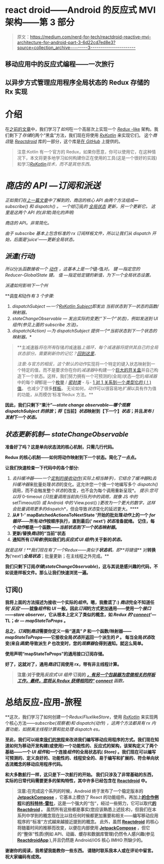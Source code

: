 # react droid——Android 的反应式 MVI 架构——第 3 部分

> 原文：<https://medium.com/nerd-for-tech/reactdroid-reactive-mvi-architecture-for-android-part-3-6d22cd7ed8e3?source=collection_archive---------3----------------------->

## 移动应用中的反应式编程——一次旅行

## 以异步方式管理应用程序全局状态的 Redux 存储的 Rx 实现

# 介绍

在[之前的文章](/nerd-for-tech/reactdroid-reactive-mvi-architecture-for-android-part-2-44c3c2810f52)中，我们学习了*如何*在一个高层次上实现一个 [*Redux* -like](/nerd-for-tech/react-redux-in-kotlin-for-truly-native-mobile-development-25229937d4f) 架构。我们剩下了*存储*的两个“黑盒”方法，我们现在将使用 [*RxKotlin*](https://github.com/ReactiveX/RxKotlin) 来实现它们。
这个*商店*是 [*Reactdroid*](https://github.com/GuyMichael/Reactdroid) 库的一部分，这个库是[在 *GitHub*](https://github.com/GuyMichael/Reactdroid) 上提供的。

> 注意:Kotlin 有一个官方的 Redux，如果你愿意，你可以使用它，在这种情况下，本文将更多地学习如何构建你正在使用的工具(这是一个很好的实践)和学习[*RxKotlin*](https://github.com/ReactiveX/RxKotlin)*技术，而不是其他东西。*

# *商店的 API —订阅和派送*

*正如我们在[上一篇文章](/nerd-for-tech/reactdroid-reactive-mvi-architecture-for-android-part-2-44c3c2810f52)中了解到的，商店的核心 API 由两个方法组成— *subscribe()* 和 *dispatch()* 。
一个给*订阅*的 [*全局状态*](/nerd-for-tech/reactdroid-reactive-mvi-architecture-for-android-part-2-44c3c2810f52#4d4e) 更新，另一个更新它。
这里是这两个 API 的(非常)简化的声明:*

*商店的 API。非常简化。*

*由于 *subscribe* 基本上包含标准的 *rx* 订阅样板文件，所以让我们从 *dispatch* 开始，后面是‘juice’——更新全局状态。*

## *派遣(行动)*

*所以*分派*函数接收一个 [*动作*](https://github.com/GuyMichael/Reactdroid/blob/master/reactdroid/src/main/java/com/guymichael/kotlinflux/model/actions/Action.kt) ，这基本上是一个*键-值*对。
*键* —指定您的 *Reducer-GlobalState* 键。
*值* —指定给定键的新值，为下一个全局状态设置。*

*派遣如何影响下一个州*

**调度*和*动作*有 3 个步骤:*

1.  **dispatchSubject* —一个[*RxKotlin Subject*](https://www.baeldung.com/kotlin/rxkotlin#1-combining-observable-emissions)即*发出* *当前状态到下一状态*的函数/映射器。*
2.  **stateChangeObservable —* 发出实际的变更(“下一个”*状态*)，例如发送到 *UI 组件*(参见上面的 *subscribe* 方法)。*
3.  **dispatch(Action)* —为 *dispatchSubject* 提供一个*当前状态到下一个状态的映射器。**

> **主减速器*将在所有*存储*的*减速器*上循环，每个减速器将提供其自己的全局状态部分。需要刷新你的记忆？[回到这里](/nerd-for-tech/reactdroid-reactive-mvi-architecture-for-android-part-2-44c3c2810f52#de24)。*
> 
> *注意:与官方的[](https://reduxkotlin.org/)*相反，这个默认的*动作*实现将一个特定的键入状态映射到一个特定的值，而不是要求你在你的*减速器*中构建一个[巨大的开关盒](https://reduxkotlin.org/basics/reducers)并自己构造下一个状态。这样，我们努力拥有一个可预测的(全局)状态—您的*缩减器*中的每个*键*都是一个[枚举](https://github.com/GuyMichael/Reactdroid#flux-core-redux---like---overview---store-and-global-app-state) / [*密封类*](https://kotlinlang.org/docs/sealed-classes.html) *-* 与- [1 对 1 关系到一个*类型化的* (！)值](https://github.com/GuyMichael/ReactdroidAppExample/blob/ddf85f22547f30f428d0e581ae22b05db7cd6cb9/app/src/main/java/com/guymichael/componentapplicationexample/store/reducers/GeneralReducer.kt#L22)。
> 也减少了很多[样板](https://redux.js.org/usage/reducing-boilerplate)。
> 无论如何，*动作*可以很容易地*扩展*以具有作为值的功能，从而模仿‘标准’Redux 方法。**

**因此，我们只剩下“果汁”—*state change observable—*哪个*观察* *dispatchSubject 的排放*；*将*【当前】*状态*映射到【下一个】*状态*；并且*发布* / *发射*下一个*状态。***

## ***状态更新机制— stateChangeObservable***

**准备好了吗？这是单向状态流的核心机制，只需几行代码。**

**Redux 的核心机制——如何将动作映射到下一个状态。简化了一点点。**

**让我们快速检查一下代码中的各个部分:**

1.  ***去抖缓冲器*——一个[定制的接收动作](https://github.com/GuyMichael/Reactdroid/blob/126f0255d804a20adfa682f402957feed0c81100/reactdroid/src/main/java/com/guymichael/kotlinflux/model/Store.kt#L266)(实际上相当棘手)，它结合了*缓冲器*和*去抖缓冲器*来批量处理*状态*的变化。这允许您一个接一个地编写多个 *dispatch()* 调用，而不会触发整个*状态*的改变，也不会为每个调用重新呈现*。
    *提示:您可以将* 0-timeout *(只批量调用当前执行队列中的调用，就像* JS *中的* setTimeout(0) *或* Android *中的* View.post() *)更改为一个更大的数字，这样会批量调用更多的*dispatch*，但会导致*状态*变化的延迟更大。****
2.  **从# 1-' mapBatchedActionsToNextState '开始的批处理*动作*上的一个 *for 循环*——所有*动作*按顺序执行，直到最后(' next') *状态*准备就绪。
    记住，每个*动作*都是一个函数——*当前状态到下一个状态映射器*。**
3.  **更新/替换*商店*的“当前”状态**
4.  **通知所有*订阅者*(例如我们的*反应式 UI 组件*)关于新的*状态。***

****就是这样！**我们现在有了一个*Redux*——类似于**状态机**，即**将*键值*** 对**转换为**(‘next’)***全局状态***；批量更新；在主线程之外完成。**

**我们只剩下订阅*存储*(*stateChangeObservable*)，这与其说是感兴趣的代码，不如说是样板文件。那么让我们快速浏览一遍。**

## **订阅()**

**我将上面的方法描述为接收一个实际的*组件*。嗯，我撒谎了:)
*商店*完全不知道任何'*反应*'——就像*组件*和 *UI* 一般。因此*订阅*的方式更加通用——使用一个*接口——store observer*，它从根本上定义了类似的概念，如 *Redux 的*'[*connect*](https://react-redux.js.org/api/connect)'—TL；dr — *mapStateToProps* 。**

**总之，*订阅*到*商店*需要你定义一些“道具” *P* 和一个函数/映射器——*mapStateToProps*——它接收全局*状态*并返回一个派生的 *P* 。
每当全局*状态*改变(来自*调度*)导致派生 *P* 也改变时，您的*观察器*会得到通知。就这么简单。**

**使用声明“mapStateToProps”的通用接口订阅存储。**

**好了，这就对了，通用*商店*订阅使用 rx，带有非主线程计算。**

> **注意:对于使用*反应式 UI 组件* 订阅的 [*，有另一个包装器为您做相关的样板工作，最终，您将从 Redux 获得相同的“*](https://github.com/GuyMichael/Reactdroid#flux-core-redux---like---overview---store-and-global-app-state) *[connect](https://react-redux.js.org/api/connect) 函数。***

# **总结反应-应用-旅程**

**这次，我们学习了如何创建一个*Redux*/*Flux*like*Store*，使用 [*RxKotlin*](https://github.com/ReactiveX/RxKotlin) 来实现两个核心方法——*subscribe(观察者)*和 *dispatch(动作)*
，这两个方法都具有 rx 内置功能，如脱离主线程计算和批处理 *dispatch* es。**

**至此，我们可以结束[我们的旅程](/nerd-for-tech/what-is-wrong-with-current-mobile-development-3675ce94ccf5)来改进我们编写移动应用程序的方式。我们现在知道如何为移动开发构建(或使用)一个功能性的、反应式的架构，该架构定义了两个基础——一个 *UI 组件*和一个连接*组件*的全局状态机( *Store)* 。我们现在可以编写可预测的、定义良好的、功能性的、线程安全的、易于编写和扩展的、符合单向状态流概念的移动应用程序代码。**

**和大多数航行一样，这只是下一次航行的开始。
我们只涉及了非常基础的东西，实际的日常代码需要更多的架构特性，其中许多已经包含在 [Reactdroid](https://github.com/GuyMichael/Reactdroid) 中。**

> **注意:在完成这个系列的时候，Android 终于发布了一个稳定版本的 [JetpackCompose](https://developer.android.com/jetpack/compose) ，它基本上模仿了 React 的功能组件。再加上[的合作例程](https://kotlinlang.org/docs/coroutines-overview.html)和[的科特林-雷杜](https://reduxkotlin.org/)，这是一个强大的“包”，经过一些努力，它可以取代[的 Reactdroid](https://github.com/GuyMichael/Reactdroid) 。
> 虽然所有这些都是事实(您应该熟悉上述技术)，但我们在本系列中学到的概念现在比以往任何时候都更加重要和相关——编写移动应用程序的“标准”方式越来越接近提到的概念。
> 此外，虽然 [Reactdroid](https://github.com/GuyMichael/Reactdroid) 的核心将随着时间的推移而改变，以便在内部使用 [JetpackCompose](https://developer.android.com/jetpack/compose) ，但它的“整体”性质(例如 API、动画、缓存和数据库管理)仍然令人感兴趣(参见 [ReactdroidApp](https://github.com/GuyMichael/ReactdroidApp) ),并且仍然是 Android/iOS 核心 IMHO 所缺少的。**

**谢谢你的阅读，我希望我能教你一些东西。
请随时联系我本人或在评论中留言。
祝大家编码有成效。**